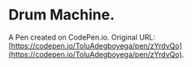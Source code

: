 # Drum Machine.

A Pen created on CodePen.io. Original URL: [https://codepen.io/ToluAdegboyega/pen/zYrdvQo](https://codepen.io/ToluAdegboyega/pen/zYrdvQo).


